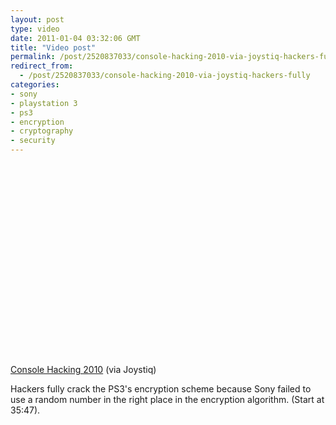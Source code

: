 ```yaml
---
layout: post
type: video
date: 2011-01-04 03:32:06 GMT
title: "Video post"
permalink: /post/2520837033/console-hacking-2010-via-joystiq-hackers-fully
redirect_from: 
  - /post/2520837033/console-hacking-2010-via-joystiq-hackers-fully
categories:
- sony
- playstation 3
- ps3
- encryption
- cryptography
- security
---
```

<object width="500" height="307"><param name="movie" value="http://www.youtube.com/v/hcbaeKA2moE&fs=1&t=2148"></param><param name="allowFullScreen" value="true"></param><param name="allowscriptaccess" value="always"></param><embed src="http://www.youtube.com/v/hcbaeKA2moE&fs=1&t=2148" type="application/x-shockwave-flash" width="500" height="307" allowscriptaccess="always" allowfullscreen="true"></embed></object>

<a href="http://www.youtube.com/watch?feature=player_detailpage&v=hcbaeKA2moE#t=2148s">Console Hacking 2010</a> (via Joystiq)

Hackers fully crack the PS3's encryption scheme because Sony failed to use a random number in the right place in the encryption algorithm. (Start at 35:47).
